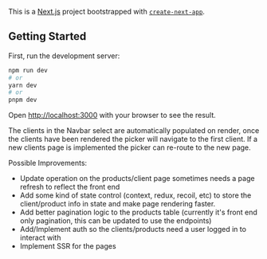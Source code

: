 This is a [Next.js](https://nextjs.org/) project bootstrapped with [`create-next-app`](https://github.com/vercel/next.js/tree/canary/packages/create-next-app).

## Getting Started

First, run the development server:

```bash
npm run dev
# or
yarn dev
# or
pnpm dev
```

Open [http://localhost:3000](http://localhost:3000) with your browser to see the result.

The clients in the Navbar select are automatically populated on render, once the clients have been rendered the picker will navigate to the first client. If a new clients page is implemented the picker can re-route to the new page.

Possible Improvements:

- Update operation on the products/client page sometimes needs a page refresh to reflect the front end
- Add some kind of state control (context, redux, recoil, etc) to store the client/product info in state and make page rendering faster.
- Add better pagination logic to the products table (currently it's front end only pagination, this can be updated to use the endpoints)
- Add/Implement auth so the clients/products need a user logged in to interact with
- Implement SSR for the pages
